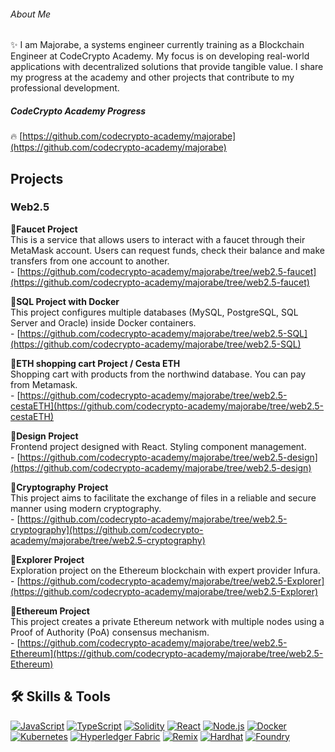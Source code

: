 ###### About Me

✨ I am Majorabe, a systems engineer currently training as a Blockchain Engineer at CodeCrypto Academy. My focus is on developing real-world applications with decentralized solutions that provide tangible value. I share my progress at the academy and other projects that contribute to my professional development.

##### CodeCrypto Academy Progress
🔥 [https://github.com/codecrypto-academy/majorabe](https://github.com/codecrypto-academy/majorabe)
  

## Projects

### Web2.5
🔹**Faucet Project**<br>
This is a service that allows users to interact with a faucet through their MetaMask account. Users can request funds, check their balance and make transfers from one account to another.<br> - [https://github.com/codecrypto-academy/majorabe/tree/web2.5-faucet](https://github.com/codecrypto-academy/majorabe/tree/web2.5-faucet)
<br>

🔹**SQL Project with Docker**<br>
This project configures multiple databases (MySQL, PostgreSQL, SQL Server and Oracle) inside Docker containers.<br> - [https://github.com/codecrypto-academy/majorabe/tree/web2.5-SQL](https://github.com/codecrypto-academy/majorabe/tree/web2.5-SQL)
<br>

🔹**ETH shopping cart Project / Cesta ETH**<br>
Shopping cart with products from the northwind database. You can pay from Metamask.<br> - [https://github.com/codecrypto-academy/majorabe/tree/web2.5-cestaETH](https://github.com/codecrypto-academy/majorabe/tree/web2.5-cestaETH)
<br>

🔹**Design Project**<br>
Frontend project designed with React. Styling component management.<br> - [https://github.com/codecrypto-academy/majorabe/tree/web2.5-design](https://github.com/codecrypto-academy/majorabe/tree/web2.5-design)
<br>

🔹**Cryptography Project**<br>
This project aims to facilitate the exchange of files in a reliable and secure manner using modern cryptography.<br> - [https://github.com/codecrypto-academy/majorabe/tree/web2.5-cryptography](https://github.com/codecrypto-academy/majorabe/tree/web2.5-cryptography)
<br>

🔹**Explorer Project**<br>
Exploration project on the Ethereum blockchain with expert provider Infura.<br> - [https://github.com/codecrypto-academy/majorabe/tree/web2.5-Explorer](https://github.com/codecrypto-academy/majorabe/tree/web2.5-Explorer)
<br>

🔹**Ethereum Project**<br>
This project creates a private Ethereum network with multiple nodes using a Proof of Authority (PoA) consensus mechanism.<br> - [https://github.com/codecrypto-academy/majorabe/tree/web2.5-Ethereum](https://github.com/codecrypto-academy/majorabe/tree/web2.5-Ethereum)
<br>


## 🛠️ Skills & Tools

[![JavaScript](https://img.shields.io/badge/JavaScript-F7DF1E?style=for-the-badge&logo=javascript&logoColor=black)](https://developer.mozilla.org/en-US/docs/Web/JavaScript) [![TypeScript](https://img.shields.io/badge/TypeScript-3178C6?style=for-the-badge&logo=typescript&logoColor=white)](https://www.typescriptlang.org/) [![Solidity](https://img.shields.io/badge/Solidity-363636?style=for-the-badge&logo=solidity&logoColor=white)](https://docs.soliditylang.org/en/v0.8.11/) [![React](https://img.shields.io/badge/React-61DAFB?style=for-the-badge&logo=react&logoColor=black)](https://reactjs.org/) [![Node.js](https://img.shields.io/badge/Node.js-339933?style=for-the-badge&logo=nodedotjs&logoColor=white)](https://nodejs.org/) [![Docker](https://img.shields.io/badge/Docker-2496ED?style=for-the-badge&logo=docker&logoColor=white)](https://www.docker.com/) [![Kubernetes](https://img.shields.io/badge/Kubernetes-326CE5?style=for-the-badge&logo=kubernetes&logoColor=white)](https://kubernetes.io/) [![Hyperledger Fabric](https://img.shields.io/badge/Hyperledger%20Fabric-2F3134?style=for-the-badge&logo=hyperledger&logoColor=white)](https://www.hyperledger.org/use/fabric) [![Remix](https://img.shields.io/badge/Remix-000000?style=for-the-badge&logo=remix&logoColor=white)](https://remix.ethereum.org/) [![Hardhat](https://img.shields.io/badge/Hardhat-FFF200?style=for-the-badge&logo=hardhat&logoColor=black&logo=https%3A%2F%2Fmiro.medium.com%2Fv2%2F0%2F-B8dzddK9QVUrV5_.png)](https://hardhat.org/) [![Foundry](https://img.shields.io/badge/Foundry-522A5C?style=for-the-badge&logo=foundry&logoColor=white&logo=https%3A%2F%2Favatars.githubusercontent.com%2Fu%2F99892494%3Fs%3D280%26v%3D4)](https://book.getfoundry.sh/)

